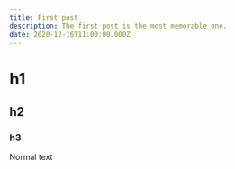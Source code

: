 ```yaml
---
title: First post
description: The first post is the most memorable one.
date: 2020-12-16T11:00:00.000Z
---
```


# h1

## h2

### h3

Normal text